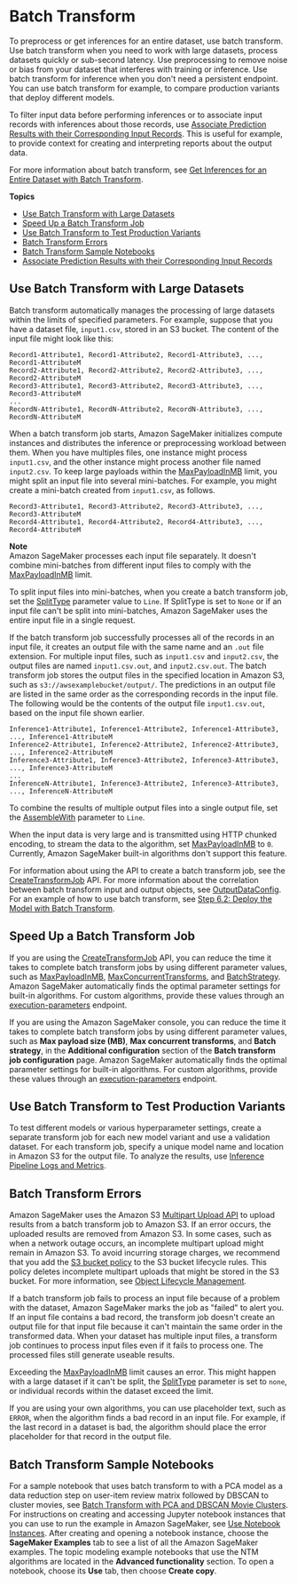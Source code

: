 # Batch Transform<a name="batch-transform"></a>

To preprocess or get inferences for an entire dataset, use batch transform\. Use batch transform when you need to work with large datasets, process datasets quickly or sub\-second latency\. Use preprocessing to remove noise or bias from your dataset that interferes with training or inference\. Use batch transform for inference when you don't need a persistent endpoint\. You can use batch transform for example, to compare production variants that deploy different models\.

To filter input data before performing inferences or to associate input records with inferences about those records, use [Associate Prediction Results with their Corresponding Input Records](batch-transform-data-processing.md)\. This is useful for example, to provide context for creating and interpreting reports about the output data\.

For more information about batch transform, see [Get Inferences for an Entire Dataset with Batch Transform](how-it-works-batch.md)\.

**Topics**
+ [Use Batch Transform with Large Datasets](#batch-transform-large-datasets)
+ [Speed Up a Batch Transform Job](#batch-transform-reduce-time)
+ [Use Batch Transform to Test Production Variants](#batch-transform-test-variants)
+ [Batch Transform Errors](#batch-transform-errors)
+ [Batch Transform Sample Notebooks](#batch-transform-notebooks)
+ [Associate Prediction Results with their Corresponding Input Records](batch-transform-data-processing.md)

## Use Batch Transform with Large Datasets<a name="batch-transform-large-datasets"></a>

Batch transform automatically manages the processing of large datasets within the limits of specified parameters\. For example, suppose that you have a dataset file, `input1.csv`, stored in an S3 bucket\. The content of the input file might look like this: 

```
Record1-Attribute1, Record1-Attribute2, Record1-Attribute3, ..., Record1-AttributeM
Record2-Attribute1, Record2-Attribute2, Record2-Attribute3, ..., Record2-AttributeM
Record3-Attribute1, Record3-Attribute2, Record3-Attribute3, ..., Record3-AttributeM
...
RecordN-Attribute1, RecordN-Attribute2, RecordN-Attribute3, ..., RecordN-AttributeM
```

When a batch transform job starts, Amazon SageMaker initializes compute instances and distributes the inference or preprocessing workload between them\. When you have multiples files, one instance might process `input1.csv`, and the other instance might process another file named `input2.csv`\. To keep large payloads within the [MaxPayloadInMB](https://docs.aws.amazon.com/sagemaker/latest/dg/API_CreateTransformJob.html#SageMaker-CreateTransformJob-request-MaxPayloadInMB) limit, you might split an input file into several mini\-batches\. For example, you might create a mini\-batch created from `input1.csv`, as follows\.

```
Record3-Attribute1, Record3-Attribute2, Record3-Attribute3, ..., Record3-AttributeM
Record4-Attribute1, Record4-Attribute2, Record4-Attribute3, ..., Record4-AttributeM
```

**Note**  
Amazon SageMaker processes each input file separately\. It doesn't combine mini\-batches from different input files to comply with the [MaxPayloadInMB](https://docs.aws.amazon.com/sagemaker/latest/dg/API_CreateTransformJob.html#SageMaker-CreateTransformJob-request-MaxPayloadInMB) limit\.

To split input files into mini\-batches, when you create a batch transform job, set the [SplitType](https://docs.aws.amazon.com/sagemaker/latest/dg/API_TransformInput.html#SageMaker-Type-TransformInput-SplitType) parameter value to `Line`\. If SplitType is set to `None` or if an input file can't be split into mini\-batches, Amazon SageMaker uses the entire input file in a single request\. 

If the batch transform job successfully processes all of the records in an input file, it creates an output file with the same name and an `.out` file extension\. For multiple input files, such as `input1.csv` and `input2.csv`, the output files are named `input1.csv.out`, and `input2.csv.out`\. The batch transform job stores the output files in the specified location in Amazon S3, such as `s3://awsexamplebucket/output/`\. The predictions in an output file are listed in the same order as the corresponding records in the input file\. The following would be the contents of the output file `input1.csv.out`, based on the input file shown earlier\.

```
Inference1-Attribute1, Inference1-Attribute2, Inference1-Attribute3, ..., Inference1-AttributeM
Inference2-Attribute1, Inference2-Attribute2, Inference2-Attribute3, ..., Inference2-AttributeM
Inference3-Attribute1, Inference3-Attribute2, Inference3-Attribute3, ..., Inference3-AttributeM
...
InferenceN-Attribute1, Inference3-Attribute2, Inference3-Attribute3, ..., InferenceN-AttributeM
```

To combine the results of multiple output files into a single output file, set the [AssembleWith](https://docs.aws.amazon.com/sagemaker/latest/dg/API_TransformOutput.html#SageMaker-Type-TransformOutput-AssembleWith) parameter to `Line`\.

When the input data is very large and is transmitted using HTTP chunked encoding, to stream the data to the algorithm, set [MaxPayloadInMB](https://docs.aws.amazon.com/sagemaker/latest/dg/API_CreateTransformJob.html#SageMaker-CreateTransformJob-request-MaxPayloadInMB) to `0`\. Currently, Amazon SageMaker built\-in algorithms don't support this feature\.

For information about using the API to create a batch transform job, see the [CreateTransformJob](API_CreateTransformJob.md) API\. For more information about the correlation between batch transform input and output objects, see [OutputDataConfig](https://docs.aws.amazon.com/sagemaker/latest/dg/API_OutputDataConfig.html)\. For an example of how to use batch transform, see [Step 6\.2: Deploy the Model with Batch Transform](ex1-batch-transform.md)\.

## Speed Up a Batch Transform Job<a name="batch-transform-reduce-time"></a>

If you are using the [CreateTransformJob](https://docs.aws.amazon.com/sagemaker/latest/dg/API_CreateTransformJob.html) API, you can reduce the time it takes to complete batch transform jobs by using different parameter values, such as [MaxPayloadInMB](https://docs.aws.amazon.com/sagemaker/latest/dg/API_CreateTransformJob.html#SageMaker-CreateTransformJob-request-MaxPayloadInMB), [MaxConcurrentTransforms](https://docs.aws.amazon.com/sagemaker/latest/dg/API_CreateTransformJob.html#SageMaker-CreateTransformJob-request-MaxConcurrentTransforms), and [BatchStrategy](https://docs.aws.amazon.com/sagemaker/latest/dg/API_CreateTransformJob.html#SageMaker-CreateTransformJob-request-BatchStrategy)\. Amazon SageMaker automatically finds the optimal parameter settings for built\-in algorithms\. For custom algorithms, provide these values through an [execution\-parameters](https://docs.aws.amazon.com/sagemaker/latest/dg/your-algorithms-batch-code.html#your-algorithms-batch-code-how-containe-serves-requests) endpoint\.

If you are using the Amazon SageMaker console, you can reduce the time it takes to complete batch transform jobs by using different parameter values, such as **Max payload size \(MB\)**, **Max concurrent transforms**, and **Batch strategy**, in the **Additional configuration** section of the **Batch transform job configuration** page\. Amazon SageMaker automatically finds the optimal parameter settings for built\-in algorithms\. For custom algorithms, provide these values through an [execution\-parameters](https://docs.aws.amazon.com/sagemaker/latest/dg/your-algorithms-batch-code.html#your-algorithms-batch-code-how-containe-serves-requests) endpoint\.

## Use Batch Transform to Test Production Variants<a name="batch-transform-test-variants"></a>

To test different models or various hyperparameter settings, create a separate transform job for each new model variant and use a validation dataset\. For each transform job, specify a unique model name and location in Amazon S3 for the output file\. To analyze the results, use [Inference Pipeline Logs and Metrics](inference-pipeline-logs-metrics.md)\.

## Batch Transform Errors<a name="batch-transform-errors"></a>

Amazon SageMaker uses the Amazon S3 [Multipart Upload API](https://docs.aws.amazon.com/AmazonS3/latest/dev/uploadobjusingmpu.html) to upload results from a batch transform job to Amazon S3\. If an error occurs, the uploaded results are removed from Amazon S3\. In some cases, such as when a network outage occurs, an incomplete multipart upload might remain in Amazon S3\. To avoid incurring storage charges, we recommend that you add the [S3 bucket policy](https://docs.aws.amazon.com/AmazonS3/latest/dev/mpuoverview.html#mpu-abort-incomplete-mpu-lifecycle-config) to the S3 bucket lifecycle rules\. This policy deletes incomplete multipart uploads that might be stored in the S3 bucket\. For more information, see [Object Lifecycle Management](https://docs.aws.amazon.com/AmazonS3/latest/dev/object-lifecycle-mgmt.html)\.

If a batch transform job fails to process an input file because of a problem with the dataset, Amazon SageMaker marks the job as "failed" to alert you\. If an input file contains a bad record, the transform job doesn't create an output file for that input file because it can't maintain the same order in the transformed data\. When your dataset has multiple input files, a transform job continues to process input files even if it fails to process one\. The processed files still generate useable results\.

Exceeding the [MaxPayloadInMB](https://docs.aws.amazon.com/sagemaker/latest/dg/API_CreateTransformJob.html#SageMaker-CreateTransformJob-request-MaxPayloadInMB) limit causes an error\. This might happen with a large dataset if it can't be split, the [SplitType](https://docs.aws.amazon.com/sagemaker/latest/dg/API_TransformInput.html#SageMaker-Type-TransformInput-SplitType) parameter is set to `none`, or individual records within the dataset exceed the limit\.

If you are using your own algorithms, you can use placeholder text, such as `ERROR`, when the algorithm finds a bad record in an input file\. For example, if the last record in a dataset is bad, the algorithm should place the error placeholder for that record in the output file\.

## Batch Transform Sample Notebooks<a name="batch-transform-notebooks"></a>

For a sample notebook that uses batch transform to with a PCA model as a data reduction step on user\-item review matrix followed by DBSCAN to cluster movies, see [Batch Transform with PCA and DBSCAN Movie Clusters](https://github.com/awslabs/amazon-sagemaker-examples/blob/master/advanced_functionality/batch_transform/batch_transform_pca_dbscan_movie_clusters.ipynb)\. For instructions on creating and accessing Jupyter notebook instances that you can use to run the example in Amazon SageMaker, see [Use Notebook Instances](nbi.md)\. After creating and opening a notebook instance, choose the **SageMaker Examples** tab to see a list of all the Amazon SageMaker examples\. The topic modeling example notebooks that use the NTM algorithms are located in the **Advanced functionality** section\. To open a notebook, choose its **Use** tab, then choose **Create copy**\.